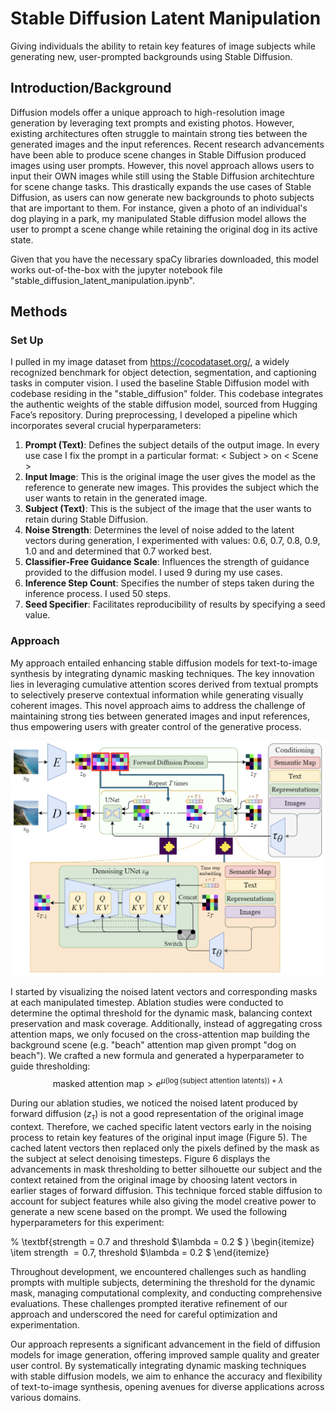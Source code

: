 # Stable Diffusion Latent Manipulation
Giving individuals the ability to retain key features of image subjects while generating new, user-prompted backgrounds using Stable Diffusion.

## Introduction/Background
Diffusion models offer a unique approach to high-resolution image generation by leveraging text prompts and existing photos. However, existing architectures often struggle to maintain strong ties between the generated images and the input references. Recent research advancements have been able to produce scene changes in Stable Diffusion produced images using user prompts. However, this novel approach allows users to input their OWN images while still using the Stable Diffusion architechture for scene change tasks. This drastically expands the use cases of Stable Diffusion, as users can now generate new backgrounds to photo subjects that are important to them. For instance, given a photo of an individual's dog playing in a park, my manipulated Stable diffusion model allows the user to prompt a scene change while retaining the original dog in its active state. 

Given that you have the necessary spaCy libraries downloaded, this model works out-of-the-box with the jupyter notebook file "stable_diffusion_latent_manipulation.ipynb". 

## Methods
### Set Up
I pulled in my image dataset from https://cocodataset.org/, a widely recognized benchmark for object detection, segmentation, and captioning tasks in computer vision. I used the baseline Stable Diffusion model with codebase residing in the "stable_diffusion" folder. This codebase integrates the authentic weights of the stable diffusion model, sourced from Hugging Face’s repository. During preprocessing, I developed a pipeline which incorporates several crucial hyperparameters:
1. **Prompt (Text)**: Defines the subject details of the output image. In every use case I fix the prompt in a particular format:
< Subject > on < Scene >
2. **Input Image**: This is the original image the user gives the model as the reference to generate new images. This provides the subject which the user wants to retain in the generated image.
3. **Subject (Text)**: This is the subject of the image that the user wants to retain during Stable Diffusion.
4. **Noise Strength**: Determines the level of noise added to the latent vectors during generation, I experimented with values: 0.6, 0.7, 0.8, 0.9, 1.0 and and determined that 0.7 worked best. 
5. **Classifier-Free Guidance Scale**: Influences the strength of guidance provided to the diffusion model. I used 9 during my use cases.
6. **Inference Step Count**: Specifies the number of steps taken during the inference process. I used 50 steps.
7. **Seed Specifier**: Facilitates reproducibility of results by specifying a seed value.

### Approach
My approach entailed enhancing stable diffusion models for text-to-image synthesis by integrating dynamic masking techniques. The key innovation lies in leveraging cumulative attention scores derived from textual prompts to selectively preserve contextual information while generating visually coherent images. This novel approach aims to address the challenge of maintaining strong ties between generated images and input references, thus empowering users with greater control of the generative process. 

![alt text](images/stable_diffusion.png "Altered Stable Diffusion Architecture")

I started by visualizing the noised latent vectors and corresponding masks at each manipulated timestep. Ablation studies were conducted to determine the optimal threshold for the dynamic mask, balancing context preservation and mask coverage. Additionally, instead of aggregating cross attention maps, we only focused on the cross-attention map building the background scene (e.g. "beach" attention map given prompt "dog on beach"). We crafted a new formula and generated a hyperparameter to guide thresholding:
$$ \text{masked attention map} > e^{\mu(\log (\text{subject attention latents)}) + \lambda} $$

During our ablation studies, we noticed the noised latent produced by forward diffusion ($z_\tau$) is not a good representation of the original image context. Therefore, we cached specific latent vectors early in the noising process to retain key features of the original input image (Figure 5). The cached latent vectors then replaced only the pixels defined by the mask as the subject at select denoising timesteps. Figure 6 displays the advancements in mask thresholding to better silhouette our subject and the context retained from the original image by choosing latent vectors in earlier stages of forward diffusion. This technique forced stable diffusion to account for subject features while also giving the model creative power to generate a new scene based on the prompt. We used the following hyperparameters for this experiment:

% \textbf{strength = $0.7$ and threshold $\lambda = 0.2 $ }
\begin{itemize}
    \item strength $= 0.7$, threshold $\lambda = 0.2 $
\end{itemize}

Throughout development, we encountered challenges such as handling prompts with multiple subjects, determining the threshold for the dynamic mask, managing computational complexity, and conducting comprehensive evaluations. These challenges prompted iterative refinement of our approach and underscored the need for careful optimization and experimentation.

Our approach represents a significant advancement in the field of diffusion models for image generation, offering improved sample quality and greater user control. By systematically integrating dynamic masking techniques with stable diffusion models, we aim to enhance the accuracy and flexibility of text-to-image synthesis, opening avenues for diverse applications across various domains.
